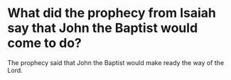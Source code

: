 # What did the prophecy from Isaiah say that John the Baptist would come to do?

The prophecy said that John the Baptist would make ready the way of the Lord.
